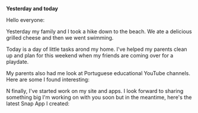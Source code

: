 **Yesterday and today**

Hello everyone:

Yesterday my family and I took a hike down to the beach. We ate a delicious grilled cheese and then we went swimming.

Today is a day of little tasks arond my home. I've helped my parents clean up and plan for this weekend when my friends are coming over for a playdate.

My parents also had me look at Portuguese educational YouTube channels. Here are some I found interesting:

N finally, I've started work on my site and apps. I look forward to sharing something big I'm working on with you soon but in the meantime, here's the latest Snap App I created: